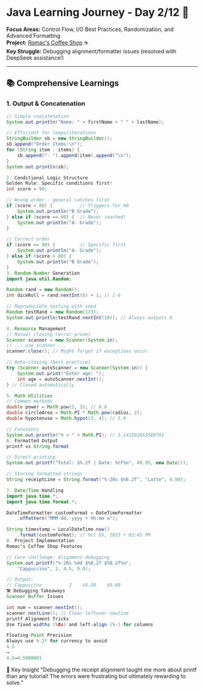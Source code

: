 # Java Learning Journey - Day 2/12 🚀

**Focus Areas:** Control Flow, I/O Best Practices, Randomization, and Advanced Formatting  
**Project:** [Romac's Coffee Shop](https://github.com/David-Romak/14days_java/RecieptGenerator.java) ☕  
**Key Struggle:** Debugging alignment/formatter issues (resolved with DeepSeek assistance!)

---

## 📚 Comprehensive Learnings

### 1. Output & Concatenation
```java
// Simple concatenation
System.out.println("Name: " + firstName + " " + lastName);

// Efficient for loops/iterations
StringBuilder sb = new StringBuilder();
sb.append("Order Items:\n");
for (String item : items) {
    sb.append("- ").append(item).append("\n");
}
System.out.println(sb);

2. Conditional Logic Structure
Golden Rule: Specific conditions first!
int score = 90;

// Wrong order - general catches first
if (score > 80) {          // Triggers for 90
    System.out.println("B Grade");
} else if (score == 90) {  // Never reached!
    System.out.println("A- Grade");
}

// Correct order
if (score == 90) {         // Specific first
    System.out.println("A- Grade");
} else if (score > 80) {
    System.out.println("B Grade");
}
3. Random Number Generation
import java.util.Random;

Random rand = new Random(); 
int diceRoll = rand.nextInt(6) + 1; // 1-6

// Reproducible testing with seed
Random testRand = new Random(123); 
System.out.println(testRand.nextInt(10)); // Always outputs 0

4. Resource Management
// Manual closing (error-prone)
Scanner scanner = new Scanner(System.in);
// ... use scanner ...
scanner.close(); // Might forget if exceptions occur

// Auto-closing (best practice)
try (Scanner autoScanner = new Scanner(System.in)) {
    System.out.print("Enter age: ");
    int age = autoScanner.nextInt();
} // Closed automatically

5. Math Utilities
// Common methods
double power = Math.pow(2, 3); // 8.0
double circleArea = Math.PI * Math.pow(radius, 2);
double hypotenuse = Math.hypot(3, 4); // 5.0

// Constants
System.out.println("π ≈ " + Math.PI); // 3.141592653589793
6. Formatted Output
printf vs String.format

// Direct printing
System.out.printf("Total: $%.2f | Date: %tF%n", 49.95, new Date());

// Storing formatted strings
String receiptLine = String.format("%-20s $%6.2f", "Latte", 4.50);

7. Date/Time Handling
import java.time.*;
import java.time.format.*;

DateTimeFormatter customFormat = DateTimeFormatter
    .ofPattern("MMM dd, yyyy • hh:mm a");

String timestamp = LocalDateTime.now()
    .format(customFormat); // Oct 05, 2023 • 03:45 PM
8. Project Implementation
Romac's Coffee Shop Features

// Core challenge: Alignment debugging
System.out.printf("%-20s %4d $%8.2f $%8.2f%n", 
    "Cappuccino", 2, 4.5, 9.0);

// Output:
// Cappuccino          2    $4.50    $9.00
🛠️ Debugging Takeaways
Scanner Buffer Issues

int num = scanner.nextInt();
scanner.nextLine(); // Clear leftover newline
printf Alignment Tricks
Use fixed widths (%8s) and left-align (%-) for columns

Floating-Point Precision
Always use %.2f for currency to avoid 
4.5
→
4.5→4.5000001

```
💬 Key Insight
"Debugging the receipt alignment taught me more about printf than any tutorial! The errors were frustrating but ultimately rewarding to solve."
